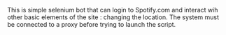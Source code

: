 This is simple selenium bot that can login to Spotify.com and interact wih other basic elements of the site : changing the location. 
The system must be connected to a proxy before trying to launch the script.

